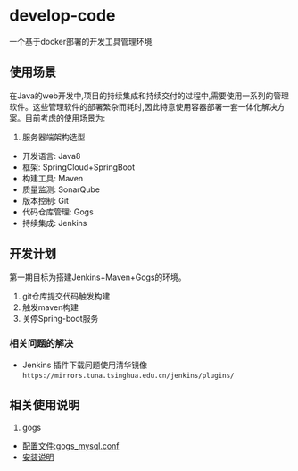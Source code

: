 # develop-code
一个基于docker部署的开发工具管理环境

## 使用场景

在Java的web开发中,项目的持续集成和持续交付的过程中,需要使用一系列的管理软件。这些管理软件的部署繁杂而耗时,因此特意使用容器部署一套一体化解决方案。目前考虑的使用场景为:
1. 服务器端架构选型
  - 开发语言: Java8
  - 框架: SpringCloud+SpringBoot
  - 构建工具: Maven
  - 质量监测: SonarQube
  - 版本控制: Git
  - 代码仓库管理: Gogs
  - 持续集成: Jenkins

## 开发计划

第一期目标为搭建Jenkins+Maven+Gogs的环境。
1. git仓库提交代码触发构建
2. 触发maven构建
3. 关停Spring-boot服务

### 相关问题的解决
- Jenkins 插件下载问题使用清华镜像`https://mirrors.tuna.tsinghua.edu.cn/jenkins/plugins/`


## 相关使用说明
1. gogs
  - [配置文件:gogs_mysql.conf](./docker-compose/gogs_mysql.conf)
  - [安装说明](https://github.com/mill1983/develop-code/wiki/gogs%E5%AE%89%E8%A3%85%E7%BB%86%E8%8A%82%E8%AF%B4%E6%98%8E)

